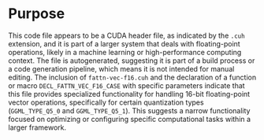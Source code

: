 # Purpose
This code file appears to be a CUDA header file, as indicated by the `.cuh` extension, and it is part of a larger system that deals with floating-point operations, likely in a machine learning or high-performance computing context. The file is autogenerated, suggesting it is part of a build process or a code generation pipeline, which means it is not intended for manual editing. The inclusion of `fattn-vec-f16.cuh` and the declaration of a function or macro `DECL_FATTN_VEC_F16_CASE` with specific parameters indicate that this file provides specialized functionality for handling 16-bit floating-point vector operations, specifically for certain quantization types (`GGML_TYPE_Q5_0` and `GGML_TYPE_Q5_1`). This suggests a narrow functionality focused on optimizing or configuring specific computational tasks within a larger framework.
